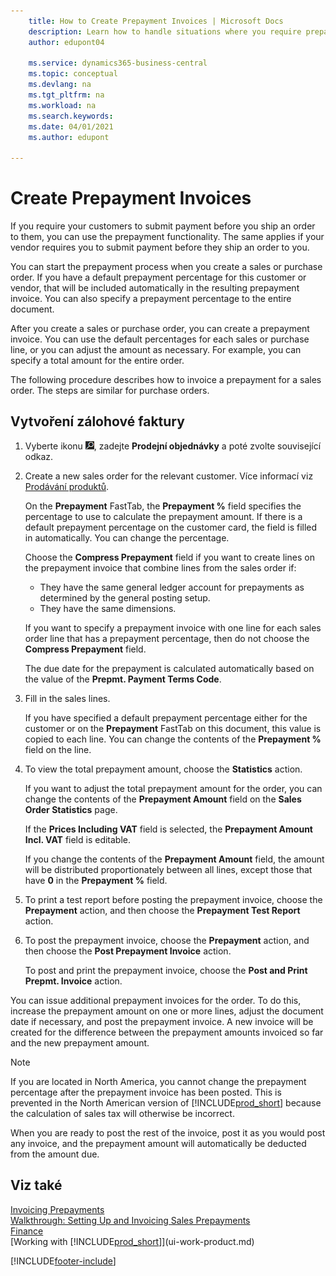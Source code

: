 ```yaml
---
    title: How to Create Prepayment Invoices | Microsoft Docs
    description: Learn how to handle situations where you require prepayment, or your vendor does.
    author: edupont04

    ms.service: dynamics365-business-central
    ms.topic: conceptual
    ms.devlang: na
    ms.tgt_pltfrm: na
    ms.workload: na
    ms.search.keywords:
    ms.date: 04/01/2021
    ms.author: edupont

---
```

# Create Prepayment Invoices

If you require your customers to submit payment before you ship an order to them, you can use the prepayment functionality. The same applies if your vendor requires you to submit payment before they ship an order to you.

You can start the prepayment process when you create a sales or purchase order. If you have a default prepayment percentage for this customer or vendor, that will be included automatically in the resulting prepayment invoice. You can also specify a prepayment percentage to the entire document.

After you create a sales or purchase order, you can create a prepayment invoice. You can use the default percentages for each sales or purchase line, or you can adjust the amount as necessary. For example, you can specify a total amount for the entire order.

The following procedure describes how to invoice a prepayment for a sales order. The steps are similar for purchase orders.

## Vytvoření zálohové faktury

1. Vyberte ikonu ![Žárovky, která otevře funkci Řekněte mi](media/ui-search/search_small.png "Řekněte mi, co chcete dělat"), zadejte **Prodejní objednávky** a poté zvolte související odkaz.
2. Create a new sales order for the relevant customer. Více informací viz [Prodávání produktů](sales-how-sell-products.md).

   On the **Prepayment** FastTab, the **Prepayment %** field specifies the percentage to use to calculate the prepayment amount. If there is a default prepayment percentage on the customer card, the field is filled in automatically. You can change the percentage. <!--This percentage is applied to lines where the item on that line does not already specify a prepayment percentage. The prepayment percentage is only copied from the header to lines that do not copy the default prepayment percentage from the item.-->

   Choose the **Compress Prepayment** field if you want to create lines on the prepayment invoice that combine lines from the sales order if:

   - They have the same general ledger account for prepayments as determined by the general posting setup.
   - They have the same dimensions.

   If you want to specify a prepayment invoice with one line for each sales order line that has a prepayment percentage, then do not choose the **Compress Prepayment** field.

   The due date for the prepayment is calculated automatically based on the value of the **Prepmt. Payment Terms Code**.

3. Fill in the sales lines.

   If you have specified a default prepayment percentage either for the customer or on the **Prepayment** FastTab on this document, this value is copied to each line. You can change the contents of the **Prepayment %** field on the line.

4. To view the total prepayment amount, choose the **Statistics** action.

   If you want to adjust the total prepayment amount for the order, you can change the contents of the **Prepayment Amount** field on the **Sales Order Statistics** page.

   If the **Prices Including VAT** field is selected, the **Prepayment Amount Incl. VAT** field is editable.

   If you change the contents of the **Prepayment Amount** field, the amount will be distributed proportionately between all lines, except those that have **0** in the **Prepayment %** field.

5. To print a test report before posting the prepayment invoice, choose the **Prepayment** action, and then choose the **Prepayment Test Report** action.
6. To post the prepayment invoice, choose the **Prepayment** action, and then choose the **Post Prepayment Invoice** action.

   To post and print the prepayment invoice, choose the **Post and Print Prepmt. Invoice** action.

You can issue additional prepayment invoices for the order. To do this, increase the prepayment amount on one or more lines, adjust the document date if necessary, and post the prepayment invoice. A new invoice will be created for the difference between the prepayment amounts invoiced so far and the new prepayment amount.

> [!NOTE]  
> If you are located in North America, you cannot change the prepayment percentage after the prepayment invoice has been posted. This is prevented in the North American version of [!INCLUDE[prod_short](includes/prod_short.md)] because the calculation of sales tax will otherwise be incorrect.

When you are ready to post the rest of the invoice, post it as you would post any invoice, and the prepayment amount will automatically be deducted from the amount due.

## Viz také

[Invoicing Prepayments](finance-invoice-prepayments.md)  
[Walkthrough: Setting Up and Invoicing Sales Prepayments](walkthrough-setting-up-and-invoicing-sales-prepayments.md)  
[Finance](finance.md)  
[Working with [!INCLUDE[prod_short](includes/prod_short.md)]](ui-work-product.md)


[!INCLUDE[footer-include](includes/footer-banner.md)]